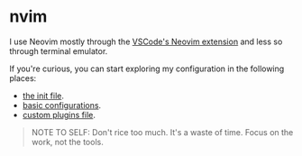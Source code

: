 # nvim

I use Neovim mostly through the
[VSCode's Neovim extension](https://github.com/vscode-neovim/vscode-neovim) and less so through
terminal emulator.

If you're curious, you can start exploring my configuration in the following places:

- [the init file](./.config/nvim/init.lua).
- [basic configurations](./.config/nvim/plugin/).
- [custom plugins file](./.config/nvim/lua/custom/).

> NOTE TO SELF: Don't rice too much. It's a waste of time. Focus on the work, not the tools.
